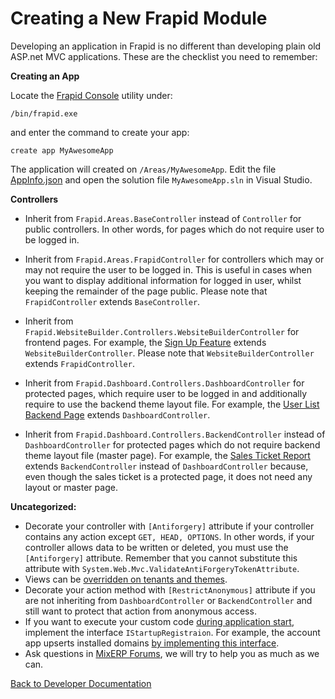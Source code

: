 # Creating a New Frapid Module

Developing an application in Frapid is no different than developing plain old ASP.net MVC applications. These are the checklist you need to remember:

**Creating an App**

Locate the [Frapid Console](frapid-console.md) utility under:

```shell
/bin/frapid.exe
```

and enter the command to create your app:

```shell
create app MyAwesomeApp
```

The application will created on `/Areas/MyAwesomeApp`. Edit the file [AppInfo.json](AppInfo.json.md) and open the solution file `MyAwesomeApp.sln` in Visual Studio.



**Controllers**

- Inherit from `Frapid.Areas.BaseController` instead of `Controller` for public controllers. In other words, for pages which do not require user to be logged in.
- Inherit from `Frapid.Areas.FrapidController` for controllers which may or may not require the user to be logged in. This is useful in cases when you want to display additional information for logged in user, whilst keeping the remainder of the page public. Please note that `FrapidController` extends `BaseController`.
- Inherit from `Frapid.WebsiteBuilder.Controllers.WebsiteBuilderController` for frontend pages. For example, the [Sign Up Feature](https://github.com/frapid/frapid/blob/master/src/Frapid.Web/Areas/Frapid.Account/Controllers/Frontend/SignupController.cs) extends `WebsiteBuilderController`. Please note that `WebsiteBuilderController` extends `FrapidController`. 


- Inherit from `Frapid.Dashboard.Controllers.DashboardController` for protected pages, which require user to be logged in and additionally require to use the backend theme layout file. For example, the [User List Backend Page](https://github.com/frapid/frapid/blob/master/src/Frapid.Web/Areas/Frapid.Account/Controllers/Backend/UserController.cs) extends `DashboardController`. 
- Inherit from `Frapid.Dashboard.Controllers.BackendController` instead of `DashboardController` for protected pages which do not require backend theme layout file (master page). For example, the [Sales Ticket Report](https://github.com/mixerp/sales/blob/master/Controllers/Backend/Tasks/SalesTicketController.cs) extends `BackendController` instead of `DashboardController` because, even though the sales ticket is a protected page, it does not need any layout or master page.



**Uncategorized:**

- Decorate your controller with `[Antiforgery]` attribute if your controller contains any action except `GET, HEAD, OPTIONS`. In other words, if your controller allows data to be written or deleted, you must use the `[Antiforgery]` attribute. Remember that you cannot substitute this attribute with `System.Web.Mvc.ValidateAntiForgeryTokenAttribute`.
- Views can be [overridden on tenants and themes](docs/developer/overrides.md).
- Decorate your action method with `[RestrictAnonymous]` attribute if you are not inheriting from `DashboardController` or `BackendController` and still want to protect that action from anonymous access. 
- If you want to execute your custom code [during application start](i-startup-registration.md), implement the interface `IStartupRegistraion`. For example, the account app upserts installed domains [by implementing this interface](https://github.com/frapid/frapid/blob/master/src/Frapid.Web/Areas/Frapid.Account/StartupTask.cs).
- Ask questions in [MixERP Forums](https://mixerp.org/forums), we will try to help you as much as we can.



[Back to Developer Documentation](README.md)
